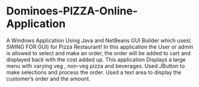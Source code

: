 # Dominoes-PIZZA-Online-Application

A Windows Application Using Java and NetBeans GUI Builder which uses( SWING FOR GUI) for Pizza Restaurant!
In this application the User or admin is allowed to select and make an order, the order will be added to cart and displayed back with the cost added up. This application Displays a large menu with varying veg , non-veg pizza and beverages. Used JButton to make selections and process the order. Used a text area to display the customer’s order and the amount.
